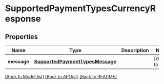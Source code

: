# SupportedPaymentTypesCurrencyResponse
## Properties

| Name | Type | Description | Notes |
|------------ | ------------- | ------------- | -------------|
| **message** | [**SupportedPaymentTypesMessage**](SupportedPaymentTypesMessage.md) |  | [default to null] |

[[Back to Model list]](../README.md#documentation-for-models) [[Back to API list]](../README.md#documentation-for-api-endpoints) [[Back to README]](../README.md)

